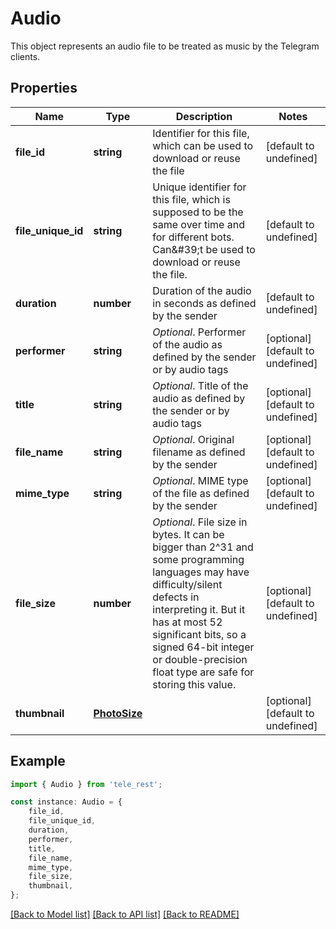 # Audio

This object represents an audio file to be treated as music by the Telegram clients.

## Properties

Name | Type | Description | Notes
------------ | ------------- | ------------- | -------------
**file_id** | **string** | Identifier for this file, which can be used to download or reuse the file | [default to undefined]
**file_unique_id** | **string** | Unique identifier for this file, which is supposed to be the same over time and for different bots. Can\&#39;t be used to download or reuse the file. | [default to undefined]
**duration** | **number** | Duration of the audio in seconds as defined by the sender | [default to undefined]
**performer** | **string** | *Optional*. Performer of the audio as defined by the sender or by audio tags | [optional] [default to undefined]
**title** | **string** | *Optional*. Title of the audio as defined by the sender or by audio tags | [optional] [default to undefined]
**file_name** | **string** | *Optional*. Original filename as defined by the sender | [optional] [default to undefined]
**mime_type** | **string** | *Optional*. MIME type of the file as defined by the sender | [optional] [default to undefined]
**file_size** | **number** | *Optional*. File size in bytes. It can be bigger than 2^31 and some programming languages may have difficulty/silent defects in interpreting it. But it has at most 52 significant bits, so a signed 64-bit integer or double-precision float type are safe for storing this value. | [optional] [default to undefined]
**thumbnail** | [**PhotoSize**](PhotoSize.md) |  | [optional] [default to undefined]

## Example

```typescript
import { Audio } from 'tele_rest';

const instance: Audio = {
    file_id,
    file_unique_id,
    duration,
    performer,
    title,
    file_name,
    mime_type,
    file_size,
    thumbnail,
};
```

[[Back to Model list]](../README.md#documentation-for-models) [[Back to API list]](../README.md#documentation-for-api-endpoints) [[Back to README]](../README.md)
